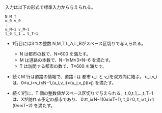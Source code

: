 入力は以下の形式で標準入力から与えられる。

```
N M T
u_0​ v_0
​⋮
u_M−1​ v_M−1​
t_0​ t_1​ … t_T−1​
```
- 1行目には3つの整数 N,M,T,L_A​,L_B​ がスペース区切りで与えられる。
  - N は都市の数で、N=600 を満たす。
  - M は道路の本数で、N−1≤M≤3×N−6 を満たす。
  - T は訪問する都市の数で、T=600 を満たす。

- 続くM 行は道路の情報で、道路 i は 都市 u_i​ と v_i​ を双方向に結ぶ。 u_i​,v_i​ は、0≤u_i​<v_i​≤N−1,(u_i​,v_i​)≠(u_j​,v_j​)(i≠j) を満たす。
- 続く1行に、T 個の整数値がスペース区切りで与えられる。t_0​,t_1​,...,t_T−1​ は、Xが訪れる予定の都市であり、 0≤t_i​≤N−1(0≤i≤T−1), t_0​≠0, t_i​≠t_i+1​(0≤i≤T−2) を満たす。